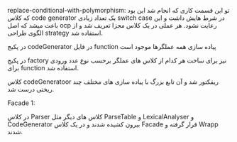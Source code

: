 replace-conditional-with-polymorphism: 
تو این قسمت کاری که انجام شد این بود که کلاس code generator یک تعداد زیادی switch case در شرط هایش داشت و این باعث میشد که اصل ocp رعایت نشود.
هر عملی در یک کلاس مجزا تعریف شد و از الگوی طراحی strategy استفاده شد.

در پکیج codeGenerator در فایل function پیاده سازی همه عملگرها موجود است

در پکیج factory نیز برای ساخت هر کدام از کلاس های عملگر برحسب نوع عدد ورودی برای function استفاده شد.

کلاس codeGeneratoor ریفکتور شد و آن تابع بزرگ با پیاده سازی های مختلف چند ریختی درست شد.



Facade 1:

در کلاس Parser کلاس های دیگر مثل ParseTable و LexicalAnalyser و CodeGenerator بیرون کشیده شدند و در یک
کلاس Facade قرار گرفته و Wrapp شدند.


